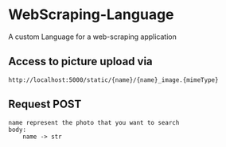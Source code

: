 # WebScraping-Language
A custom Language for a web-scraping application

## Access to picture upload via
    http://localhost:5000/static/{name}/{name}_image.{mimeType}

## Request POST
    name represent the photo that you want to search
    body:
        name -> str